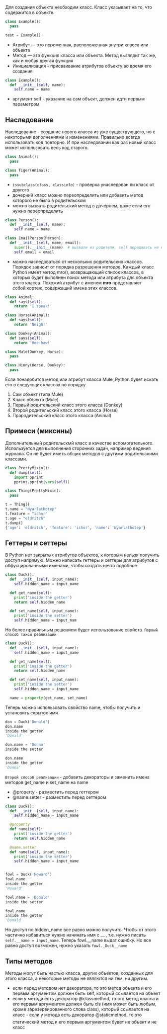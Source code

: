 Для создания объекта необходим класс. Класс указывает на то, что содержится в объекте. 
```python
class Example():
  pass

test = Example()
```
- Атрибут — это переменная, расположенная внутри класса или объекта 
- Метод — это функция класса или объекта. Метод выглядит так же, как и любая другая функция
- Инициализация - присваивание атрибутов объекту во время его создания
```python
class Example():
  def __init__(self, name):
    self.name = name
```
- аргумент self - указание на сам объект, должен идти первым параметром

## Наследование
Наследование - создание нового класса из уже существующего, но с некоторыми дополнениями и изменениями. Правильно всегда использовать код повторно. И при наследовании как раз новый класс может использовать весь код старого.
```python
class Animal():
  pass

class Tiger(Animal):
  pass
```
- `issubclass(class, classinfo)` - проверка унаследован ли класс от другого
- дочерний класс можно переопределить или добавить метод которого не было в родительском
- можно вызвать родительский метод в дочернем, даже если его нужно переопределить
```python
class Person():
  def __init__(self, name):
    self.name = name

class EmailPerson(Person):
  def __init__(self, name, email):
    super().__init__(name)  # вызвали из родителя, self передавать не нужно
    self.email = email
```
- можно наследоваться от нескольких родительских классов. Порядок зависит от порядка разрешения методов. Каждый класс Python имеет метод mro(), возвращающий список классов, в которых будет выполнен поиск метода или атрибута для объекта 
этого класса. Похожий атрибут с именем __mro__ представляет собой.кортеж, содержащий имена этих классов.
```python
class Animal:
  def says(self):
    return 'I speak!'

class Horse(Animal):
  def says(self):
    return 'Neigh!'

class Donkey(Animal):
  def says(self):
    return 'Hee-haw!'

class Mule(Donkey, Horse):
  pass

class Hinny(Horse, Donkey):
  pass
```
Если понадобится метод или атрибут класса Mule, Python будет искать его в следующих классах по порядку
1. Сам объект (типа Mule)
2. Класс объекта (Mule)
3. Первый родительский класс этого класса (Donkey)
4. Второй родительский класс этого класса (Horse)
5. Прародительский класс этого класса (Animal)


## Примеси (миксины)
Дополнительный родительскмй класс в качестве вспомогательного. Используется для выполнения сторонних задач, например ведения журнала. Он не будет иметь общих методов с другими родительскими классами. 
```python
class PrettyMixin():
  def dump(self):
    import pprint
    pprint.pprint(vars(self))

class Thing(PrettyMixin):
  pass

t = Thing()
t.name = "Nyarlathotep"
t.feature = "ichor"
t.age = "eldritch"
t.dump()
{'age': 'eldritch', 'feature': 'ichor', 'name': 'Nyarlathotep'}
```

## Геттеры и сеттеры
В Python нет закрытых атрибутов объектов, к которым нельзя получить доступ напрямую. Можно написать геттеры и сеттеры для атрибутов с обфусцированными именами, чтобы создать нечто подобное
```python
class Duck():
  def __init__(self, input_name):
    self.hidden_name = input_name

  def get_name(self):
    print('inside the getter')
    return self.hidden_name

  def set_name(self, input_name):
    print('inside the setter')
    self.hidden_name = input_nam
```
Но более правильным решением будет использование свойств. `Первый способ такой реализации`
```python
class Duck():
  def __init__(self, input_name):
    self.hidden_name = input_name

  def get_name(self):
    print('inside the getter')
    return self.hidden_name

  def set_name(self, input_name):
    print('inside the setter')
    self.hidden_name = input_name

  name = property(get_name, set_name)
```
Теперь можно использовать свойство name, чтобы получить и установить скрытое имя
```python
don = Duck('Donald')
don.name
inside the getter
'Donald'

don.name = 'Donna'
inside the setter

don.name
inside the getter
'Donna'
```
`Второй способ реализации` - добавить декораторы и заменить имена методов get_name и set_name на name
- @property - разместить перед геттером
- @name.setter - разместить перед сеттером
```python
class Duck():
  def __init__(self, input_name):
    self.hidden_name = input_name

  @property
  def name(self):
    print('inside the getter')
    return self.hidden_name

  @name.setter
  def name(self, input_name):
    print('inside the setter')
    self.hidden_name = input_name


fowl = Duck('Howard')
fowl.name
inside the getter
'Howard'

fowl.name = 'Donald'
inside the setter

fowl.name
inside the getter
'Donald
```
Но доступ по hidden_name все равно можно получить. Чтобы от этого частично избавиться нужно начинать имя с __ , т.е. нужно писать `self.__name = input_name`. Теперь fowl.__name выдат ошибку. Но все равно доступ возможен, нужно указать `fowl._Duck__name`


## Типы методов
Методы могут быть частью класса, других объектов, созданных для этого класса, а некоторые методы не являются ни тем, ни другим.
- если перед методом нет декоратора, то это метод объекта и его первым аргументом должен быть self, который ссылается на объект
- если у метода есть декоратор @classmethod, то это метод класса и его первым аргументом должен быть cls (имя может быть любым, кроме зарезервированного слова class), который ссылается на класс
- если у метода есть декоратор @staticmethod, то это статический метод и его первым аргументом будет не объект и не класс

